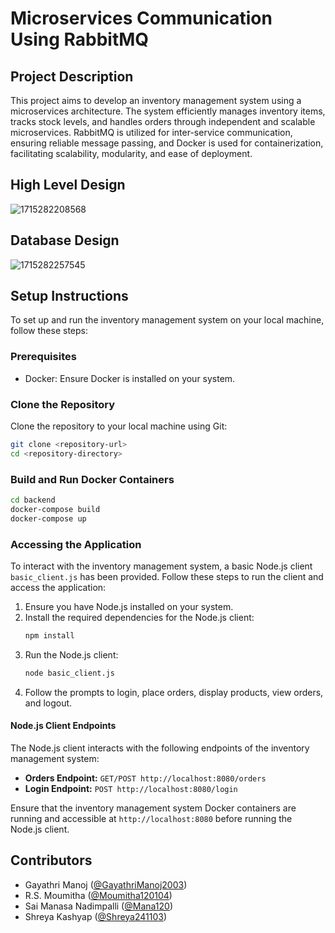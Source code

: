 # Microservices Communication Using RabbitMQ

## Project Description

This project aims to develop an inventory management system using a microservices architecture. The system efficiently manages inventory items, tracks stock levels, and handles orders through independent and scalable microservices. RabbitMQ is utilized for inter-service communication, ensuring reliable message passing, and Docker is used for containerization, facilitating scalability, modularity, and ease of deployment.

## High Level Design

![1715282208568](image/README/1715282208568.png)

## Database Design

![1715282257545](image/README/1715282257545.png)

## Setup Instructions

To set up and run the inventory management system on your local machine, follow these steps:

### Prerequisites

- Docker: Ensure Docker is installed on your system.

### Clone the Repository

Clone the repository to your local machine using Git:

```bash
git clone <repository-url>
cd <repository-directory>
```

### Build and Run Docker Containers

```bash
cd backend
docker-compose build
docker-compose up
```

### Accessing the Application

To interact with the inventory management system, a basic Node.js client `basic_client.js` has been provided. Follow these steps to run the client and access the application:

1. Ensure you have Node.js installed on your system.
2. Install the required dependencies for the Node.js client:
   ```bash
   npm install
   ```
4. Run the Node.js client:
   ```bash
   node basic_client.js
   ```
5. Follow the prompts to login, place orders, display products, view orders, and logout.

#### Node.js Client Endpoints

The Node.js client interacts with the following endpoints of the inventory management system:

* **Orders Endpoint:** `GET/POST http://localhost:8080/orders`
* **Login Endpoint:** `POST http://localhost:8080/login`

Ensure that the inventory management system Docker containers are running and accessible at `http://localhost:8080` before running the Node.js client.

## Contributors

- Gayathri Manoj ([@GayathriManoj2003](https://github.com/GayathriManoj2003))
- R.S. Moumitha ([@Moumitha120104](https://github.com/Moumitha120104))
- Sai Manasa Nadimpalli ([@Mana120](https://github.com/Mana120))
- Shreya Kashyap ([@Shreya241103](https://github.com/shreya241103))
